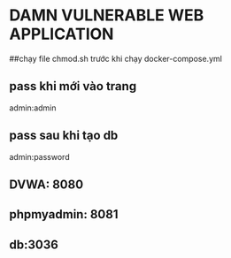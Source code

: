 # DAMN VULNERABLE WEB APPLICATION

##chạy file chmod.sh trước khi chạy docker-compose.yml

## pass khi mới vào trang
admin:admin

## pass sau khi tạo db
admin:password

## DVWA: 8080
## phpmyadmin: 8081
## db:3036

